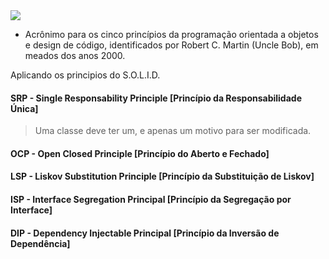 <img src="/Exemplos/imageSOLID.jpg">

- Acrônimo para os cinco princípios da programação orientada a objetos e design de código, identificados por Robert C. Martin (Uncle Bob), em meados dos anos 2000.

Aplicando os principios do S.O.L.I.D.

#### SRP - Single Responsability Principle [Princípio da Responsabilidade Única]
> Uma classe deve ter um, e apenas um motivo para ser modificada.


#### OCP - Open Closed Principle [Princípio do Aberto e Fechado]
>

#### LSP - Liskov Substitution Principle [Princípio da Substituição de Liskov]
>

#### ISP - Interface Segregation Principal [Princípio da Segregação por Interface]
>

#### DIP - Dependency Injectable Principal [Princípio da Inversão de Dependência]
>
